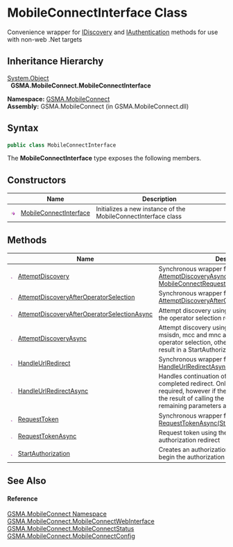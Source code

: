 MobileConnectInterface Class
============================
Convenience wrapper for [IDiscovery][1] and [IAuthentication][2] methods for use with non-web .Net targets


Inheritance Hierarchy
---------------------
[System.Object][3]  
  **GSMA.MobileConnect.MobileConnectInterface**  

**Namespace:** [GSMA.MobileConnect][4]  
**Assembly:** GSMA.MobileConnect (in GSMA.MobileConnect.dll)

Syntax
------

```csharp
public class MobileConnectInterface
```

The **MobileConnectInterface** type exposes the following members.


Constructors
------------

                 | Name                        | Description                                                    
---------------- | --------------------------- | -------------------------------------------------------------- 
![Public method] | [MobileConnectInterface][5] | Initializes a new instance of the MobileConnectInterface class 


Methods
-------

                 | Name                                             | Description                                                                                                                                                                                                                              
---------------- | ------------------------------------------------ | ---------------------------------------------------------------------------------------------------------------------------------------------------------------------------------------------------------------------------------------- 
![Public method] | [AttemptDiscovery][6]                            | Synchronous wrapper for [AttemptDiscoveryAsync(String, String, String, MobileConnectRequestOptions)][7]                                                                                                                                  
![Public method] | [AttemptDiscoveryAfterOperatorSelection][8]      | Synchronous wrapper for [AttemptDiscoveryAfterOperatorSelectionAsync(Uri)][9]                                                                                                                                                            
![Public method] | [AttemptDiscoveryAfterOperatorSelectionAsync][9] | Attempt discovery using the values returned from the operator selection redirect                                                                                                                                                         
![Public method] | [AttemptDiscoveryAsync][7]                       | Attempt discovery using the supplied parameters. If msisdn, mcc and mnc are null the result will be operator selection, otherwise valid parameters will result in a StartAuthorization status                                            
![Public method] | [HandleUrlRedirect][10]                          | Synchronous wrapper for [HandleUrlRedirectAsync(Uri, String, String, String)][11]                                                                                                                                                        
![Public method] | [HandleUrlRedirectAsync][11]                     | Handles continuation of the process following a completed redirect. Only the redirectedUrl is required, however if the redirect being handled is the result of calling the Authorization URL then the remaining parameters are required. 
![Public method] | [RequestToken][12]                               | Synchronous wrapper for [RequestTokenAsync(String, Uri, String, String)][13]                                                                                                                                                             
![Public method] | [RequestTokenAsync][13]                          | Request token using the values returned from the authorization redirect                                                                                                                                                                  
![Public method] | [StartAuthorization][14]                         | Creates an authorization url with parameters to begin the authorization process                                                                                                                                                          


See Also
--------

#### Reference
[GSMA.MobileConnect Namespace][4]  
[GSMA.MobileConnect.MobileConnectWebInterface][15]  
[GSMA.MobileConnect.MobileConnectStatus][16]  
[GSMA.MobileConnect.MobileConnectConfig][17]  

[1]: ../../GSMA.MobileConnect.Discovery/IDiscovery/README.md
[2]: ../../GSMA.MobileConnect.Authentication/IAuthentication/README.md
[3]: http://msdn.microsoft.com/en-us/library/e5kfa45b
[4]: ../README.md
[5]: _ctor.md
[6]: AttemptDiscovery.md
[7]: AttemptDiscoveryAsync.md
[8]: AttemptDiscoveryAfterOperatorSelection.md
[9]: AttemptDiscoveryAfterOperatorSelectionAsync.md
[10]: HandleUrlRedirect.md
[11]: HandleUrlRedirectAsync.md
[12]: RequestToken.md
[13]: RequestTokenAsync.md
[14]: StartAuthorization.md
[15]: ../MobileConnectWebInterface/README.md
[16]: ../MobileConnectStatus/README.md
[17]: ../MobileConnectConfig/README.md
[18]: ../../_icons/Help.png
[Public method]: ../../_icons/pubmethod.gif "Public method"
